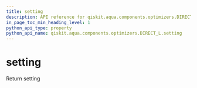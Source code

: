 ```yaml
---
title: setting
description: API reference for qiskit.aqua.components.optimizers.DIRECT_L.setting
in_page_toc_min_heading_level: 1
python_api_type: property
python_api_name: qiskit.aqua.components.optimizers.DIRECT_L.setting
---
```


# setting

Return setting

